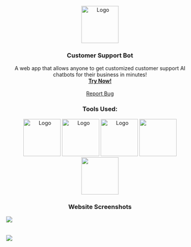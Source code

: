 <br />
<div align="center">
  <a href="https://github.com/othneildrew/Best-README-Template">
    <img src="https://i.ibb.co/8BgMDYs/181774572-3.png" alt="Logo" height=100>
  </a>

  <h3 align="center">Customer Support Bot</h3>

  <p align="center">
    A web app that allows anyone to get customized customer support AI chatbots for their business in minutes!
    <br />
    <a href="https://advance-elixir-382004.uw.r.appspot.com"><strong>Try Now!</strong></a>
    <br />
    <br />
    <a href="https://github.com/imadahmad97/customer-support-bot/issues/new">Report Bug</a>

  </p>
</div>

  <h3 align="center">Tools Used:</h3>
  <div align="center">
    <img src="https://vercel.com/_next/image?url=https%3A%2F%2Fimages.ctfassets.net%2Fe5382hct74si%2F6Dqa9T8XOOC95yJb0z9jew%2Fce4932b8d23046f260510e24c1ec39e1%2Fthumbnail.png&w=3840&q=75&dpl=dpl_CWCdQseFTU5hFZYkpNe6HHgrNzv7.png" alt="Logo" height=100>


<img src="https://iili.io/Jg4m4DX.png" alt="Logo" height=100>
<img src="https://iili.io/Jg4y4Gs.png" alt="Logo" height=100>
<img src="https://seeklogo.com/images/G/google-gemini-logo-A5787B2669-seeklogo.com.png" height=100>
<img src="https://miro.medium.com/v2/resize:fit:1200/0*sbUQaEbEVSXuZDs3.png" height=100>
</div>

<h3 align="center">Website Screenshots</h3>

![](https://iili.io/Jg4xsrN.png)
<br><br><br>
![](https://iili.io/Jg4xi1p.png)




